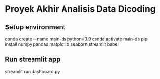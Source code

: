 # Proyek Akhir Analisis Data Dicoding

## Setup environment
conda create --name main-ds python=3.9
conda activate main-ds
pip install numpy pandas matplotlib seaborn streamlit babel

## Run streamlit app
streamlit run dashboard.py
